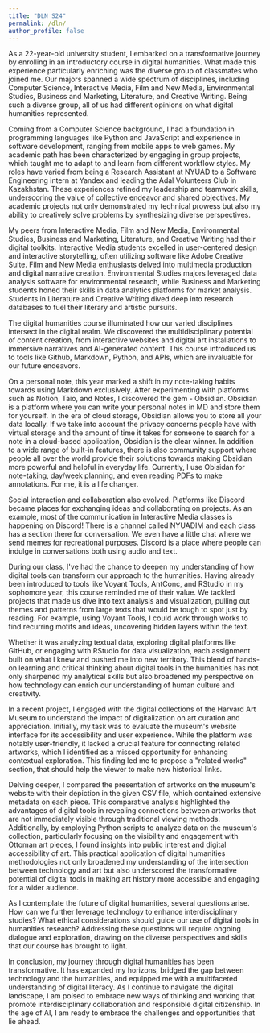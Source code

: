 ```yaml
---
title: "DLN S24"
permalink: /dln/
author_profile: false
---
```



As a 22-year-old university student, I embarked on a transformative journey by enrolling in an introductory course in digital humanities. What made this experience particularly enriching was the diverse group of classmates who joined me. Our majors spanned a wide spectrum of disciplines, including Computer Science, Interactive Media, Film and New Media, Environmental Studies, Business and Marketing, Literature, and Creative Writing. Being such a diverse group, all of us had different opinions on what digital humanities represented.

Coming from a Computer Science background, I had a foundation in programming languages like Python and JavaScript and experience in software development, ranging from mobile apps to web games. My academic path has been characterized by engaging in group projects, which taught me to adapt to and learn from different workflow styles. My roles have varied from being a Research Assistant at NYUAD to a Software Engineering intern at Yandex and leading the Adal Volunteers Club in Kazakhstan. These experiences refined my leadership and teamwork skills, underscoring the value of collective endeavor and shared objectives. My academic projects not only demonstrated my technical prowess but also my ability to creatively solve problems by synthesizing diverse perspectives.

My peers from Interactive Media, Film and New Media, Environmental Studies, Business and Marketing, Literature, and Creative Writing had their digital toolkits. Interactive Media students excelled in user-centered design and interactive storytelling, often utilizing software like Adobe Creative Suite. Film and New Media enthusiasts delved into multimedia production and digital narrative creation. Environmental Studies majors leveraged data analysis software for environmental research, while Business and Marketing students honed their skills in data analytics platforms for market analysis. Students in Literature and Creative Writing dived deep into research databases to fuel their literary and artistic pursuits.

The digital humanities course illuminated how our varied disciplines intersect in the digital realm. We discovered the multidisciplinary potential of content creation, from interactive websites and digital art installations to immersive narratives and AI-generated content. This course introduced us to tools like Github, Markdown, Python, and APIs, which are invaluable for our future endeavors.

On a personal note, this year marked a shift in my note-taking habits towards using Markdown exclusively. After experimenting with platforms such as Notion, Taio, and Notes, I discovered the gem - Obsidian. Obsidian is a platform where you can write your personal notes in MD and store them for yourself. In the era of cloud storage, Obsidian allows you to store all your data locally. If we take into account the privacy concerns people have with virtual storage and the amount of time it takes for someone to search for a note in a cloud-based application, Obsidian is the clear winner. In addition to a wide range of built-in features, there is also community support where people all over the world provide their solutions towards making Obsidian more powerful and helpful in everyday life. Currently, I use Obisidan for note-taking, day/week planning, and even reading PDFs to make annotations. For me, it is a life changer.

Social interaction and collaboration also evolved. Platforms like Discord became places for exchanging ideas and collaborating on projects. As an example, most of the communication in Interactive Media classes is happening on Discord! There is a channel called NYUADIM and each class has a section there for conversation. We even have a little chat where we send memes for recreational purposes. Discord is a place where people can indulge in conversations both using audio and text. 

During our class, I've had the chance to deepen my understanding of how digital tools can transform our approach to the humanities. Having already been introduced to tools like Voyant Tools, AntConc, and RStudio in my sophomore year, this course reminded me of their value. We tackled projects that made us dive into text analysis and visualization, pulling out themes and patterns from large texts that would be tough to spot just by reading. For example, using Voyant Tools, I could work through works to find recurring motifs and ideas, uncovering hidden layers within the text.

Whether it was analyzing textual data, exploring digital platforms like GitHub, or engaging with RStudio for data visualization, each assignment built on what I knew and pushed me into new territory. This blend of hands-on learning and critical thinking about digital tools in the humanities has not only sharpened my analytical skills but also broadened my perspective on how technology can enrich our understanding of human culture and creativity.

In a recent project, I engaged with the digital collections of the Harvard Art Museum to understand the impact of digitalization on art curation and appreciation. Initially, my task was to evaluate the museum's website interface for its accessibility and user experience. While the platform was notably user-friendly, it lacked a crucial feature for connecting related artworks, which I identified as a missed opportunity for enhancing contextual exploration. This finding led me to propose a "related works" section, that should help the viewer to make new historical links.

Delving deeper, I compared the presentation of artworks on the museum's website with their depiction in the given CSV file, which contained extensive metadata on each piece. This comparative analysis highlighted the advantages of digital tools in revealing connections between artworks that are not immediately visible through traditional viewing methods. Additionally, by employing Python scripts to analyze data on the museum's collection, particularly focusing on the visibility and engagement with Ottoman art pieces, I found insights into public interest and digital accessibility of art. This practical application of digital humanities methodologies not only broadened my understanding of the intersection between technology and art but also underscored the transformative potential of digital tools in making art history more accessible and engaging for a wider audience.

As I contemplate the future of digital humanities, several questions arise. How can we further leverage technology to enhance interdisciplinary studies? What ethical considerations should guide our use of digital tools in humanities research? Addressing these questions will require ongoing dialogue and exploration, drawing on the diverse perspectives and skills that our course has brought to light.

In conclusion, my journey through digital humanities has been transformative. It has expanded my horizons, bridged the gap between technology and the humanities, and equipped me with a multifaceted understanding of digital literacy. As I continue to navigate the digital landscape, I am poised to embrace new ways of thinking and working that promote interdisciplinary collaboration and responsible digital citizenship. In the age of AI, I am ready to embrace the challenges and opportunities that lie ahead.

